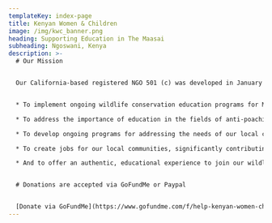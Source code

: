 ```yaml
---
templateKey: index-page
title: Kenyan Women & Children
image: /img/kwc_banner.png
heading: Supporting Education in The Maasai
subheading: Ngoswani, Kenya
description: >-
  # Our Mission


  Our California-based registered NGO 501 (c) was developed in January 2015. Our ongoing mission is:


  * To implement ongoing wildlife conservation education programs for Maasai children and adults.

  * To address the importance of education in the fields of anti-poaching and human wildlife conflict.

  * To develop ongoing programs for addressing the needs of our local community in the Masai Mara region.

  * To create jobs for our local communities, significantly contributing towards alleviating poverty.

  * And to offer an authentic, educational experience to join our wildlife conservation safari tours –– or for volunteers with onsite housing and meals.


  # Donations are accepted via GoFundMe or Paypal


  [Donate via GoFundMe](https://www.gofundme.com/f/help-kenyan-women-children)
---
```

